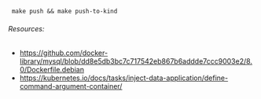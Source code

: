 ` make push && make push-to-kind`



###### Resources:
* https://github.com/docker-library/mysql/blob/dd8e5db3bc7c717542eb867b6addde7ccc9003e2/8.0/Dockerfile.debian
* https://kubernetes.io/docs/tasks/inject-data-application/define-command-argument-container/

